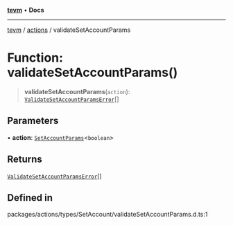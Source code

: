 [**tevm**](../../README.md) • **Docs**

***

[tevm](../../modules.md) / [actions](../README.md) / validateSetAccountParams

# Function: validateSetAccountParams()

> **validateSetAccountParams**(`action`): [`ValidateSetAccountParamsError`](../type-aliases/ValidateSetAccountParamsError.md)[]

## Parameters

• **action**: [`SetAccountParams`](../../index/type-aliases/SetAccountParams.md)\<`boolean`\>

## Returns

[`ValidateSetAccountParamsError`](../type-aliases/ValidateSetAccountParamsError.md)[]

## Defined in

packages/actions/types/SetAccount/validateSetAccountParams.d.ts:1
